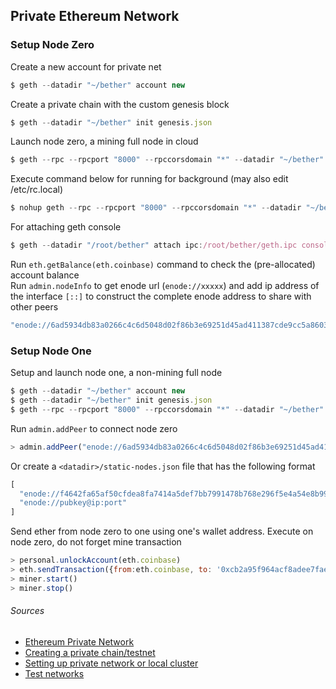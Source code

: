## Private Ethereum Network

### Setup Node Zero
Create a new account for private net
```javascript
$ geth --datadir "~/bether" account new
```
Create a private chain with the custom genesis block
```javascript
$ geth --datadir "~/bether" init genesis.json
```
Launch node zero, a mining full node in cloud
```javascript
$ geth --rpc --rpcport "8000" --rpccorsdomain "*" --datadir "~/bether" --port "30303" --nodiscover --rpcapi "db,eth,net,web3" --identity "zero" --networkid 666 --mine --minerthreads 1 console
```
Execute command below for running for background (may also edit /etc/rc.local)
```javascript
$ nohup geth --rpc --rpcport "8000" --rpccorsdomain "*" --datadir "~/bether" --port "30303" --nodiscover --rpcapi "db,eth,net,web3" --identity "zero" --networkid 666 --mine --minerthreads 1 > /dev/null &
```
For attaching geth console
```javascript
$ geth --datadir "/root/bether" attach ipc:/root/bether/geth.ipc console
```

Run ```eth.getBalance(eth.coinbase)``` command to check the (pre-allocated) account balance  
Run ```admin.nodeInfo``` to get enode url (```enode://xxxxx```) and add ip address of the interface ```[::]``` to construct the complete enode address to share with other peers
```javascript
"enode://6ad5934db83a0266c4c6d5048d02f86b3e69251d45ad411387cde9cc5a86030f2bee4bcbe200d4238d91b01c94444e562986058c9c4acca2a92cb81eb012acfc@192.168.2.41:30303?discport=0"
```

### Setup Node One

Setup and launch node one, a non-mining full node
```javascript
$ geth --datadir "~/bether" account new
$ geth --datadir "~/bether" init genesis.json
$ geth --rpc --rpcport "8000" --rpccorsdomain "*" --datadir "~/bether" --port "30303" --nodiscover --rpcapi "db,eth,net,web3" --identity "one" --networkid 666 console
```

Run ```admin.addPeer``` to connect node zero
```javascript
> admin.addPeer("enode://6ad5934db83a0266c4c6d5048d02f86b3e69251d45ad411387cde9cc5a86030f2bee4bcbe200d4238d91b01c94444e562986058c9c4acca2a92cb81eb012acfc@192.168.2.41:30303")
```
Or create a ```<datadir>/static-nodes.json``` file that has the following format
```javascript
[
  "enode://f4642fa65af50cfdea8fa7414a5def7bb7991478b768e296f5e4a54e8b995de102e0ceae2e826f293c481b5325f89be6d207b003382e18a8ecba66fbaf6416c0@33.4.2.1:30303",
  "enode://pubkey@ip:port"
]
````

Send ether from node zero to one using one's wallet address. Execute on node zero, do not forget mine transaction
```javascript
> personal.unlockAccount(eth.coinbase)
> eth.sendTransaction({from:eth.coinbase, to: '0xcb2a95f964acf8adee7fae30cf5dc6a3f5e14a5c', value: web3.toWei(.000000000001, "ether")})
> miner.start()
> miner.stop()
```

###### Sources
* [Ethereum Private Network](https://github.com/ethereum/go-ethereum/wiki/Private-network)
* [Creating a private chain/testnet](https://souptacular.gitbooks.io/ethereum-tutorials-and-tips-by-hudson/content/private-chain.html)  
* [Setting up private network or local cluster](https://github.com/ethereum/go-ethereum/wiki/Setting-up-private-network-or-local-cluster)  
* [Test networks](https://github.com/ethereum/homestead-guide/blob/master/source/network/test-networks.rst#id6)

